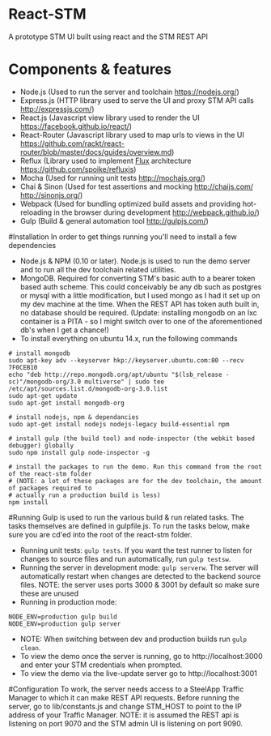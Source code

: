 # React-STM
A prototype STM UI built using react and the STM REST API

# Components & features
 * Node.js (Used to run the server and toolchain https://nodejs.org/)
 * Express.js (HTTP library used to serve the UI and proxy STM API calls http://expressjs.com/)
 * React.js (Javascript view library used to render the UI https://facebook.github.io/react/)
 * React-Router (Javascript library used to map urls to views in the UI https://github.com/rackt/react-router/blob/master/docs/guides/overview.md)
 * Reflux (Library used to implement [Flux](https://facebook.github.io/flux/) architecture https://github.com/spoike/refluxjs)
 * Mocha (Used for running unit tests http://mochajs.org/)
 * Chai & Sinon (Used for test assertions and mocking http://chaijs.com/ http://sinonjs.org/)
 * Webpack (Used for bundling optimized build assets and providing hot-reloading in the browser during development http://webpack.github.io/)
 * Gulp (Build & general automation tool http://gulpjs.com/)
 
#Installation
In order to get things running you'll need to install a few dependencies
 * Node.js & NPM (0.10 or later). Node.js is used to run the demo server and to run all the dev toolchain related    utilities.
 * MongoDB. Required for converting STM's basic auth to a bearer token based auth scheme. This could conceivably be      any db such as postgres or mysql with a little modification, but I used mongo as I had it set up on my dev machine    at the time. When the REST API has token auth built in, no database should be required. (Update: installing mongodb    on an lxc container is a PITA - so I might switch over to one of the aforementioned db's when I get a chance!)
 * To install everything on ubuntu 14.x, run the following commands
```
# install mongodb
sudo apt-key adv --keyserver hkp://keyserver.ubuntu.com:80 --recv 7F0CEB10
echo "deb http://repo.mongodb.org/apt/ubuntu "$(lsb_release -sc)"/mongodb-org/3.0 multiverse" | sudo tee /etc/apt/sources.list.d/mongodb-org-3.0.list
sudo apt-get update
sudo apt-get install mongodb-org

# install nodejs, npm & dependancies
sudo apt-get install nodejs nodejs-legacy build-essential npm

# install gulp (the build tool) and node-inspector (the webkit based debugger) globally
sudo npm install gulp node-inspector -g

# install the packages to run the demo. Run this command from the root of the react-stm folder 
# (NOTE: a lot of these packages are for the dev toolchain, the amount of packages required to 
# actually run a production build is less)
npm install
```

 
#Running 
Gulp is used to run the various build & run related tasks. The tasks themselves are defined in gulpfile.js. To run the tasks below, make sure you are cd'ed into the root of the react-stm folder.
 * Running unit tests: ```gulp tests```. If you want the test runner to listen for changes to source files and run automatically, run ```gulp testsw```.
 * Running the server in development mode: ```gulp serverw```. The server will automatically restart when changes are detected to the backend source files. NOTE: the server uses ports 3000 & 3001 by default so make sure these are unused
 * Running in production mode:
```
NODE_ENV=production gulp build
NODE_ENV=production gulp server
```
 * NOTE: When switching between dev and production builds run ```gulp clean```.
 * To view the demo once the server is running, go to http://localhost:3000 and enter your STM credentials when prompted.
 * To view the demo via the live-update server go to http://localhost:3001

#Configuration
To work, the server needs access to a SteelApp Traffic Manager to which it can make REST API requests. Before running the server, go to lib/constants.js and change STM_HOST to point to the IP address of your Traffic Manager.
NOTE: it is assumed the REST api is listening on port 9070 and the STM admin UI is listening on port 9090.
